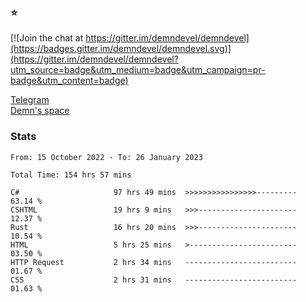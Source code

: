 ### :star:

[![Join the chat at https://gitter.im/demndevel/demndevel](https://badges.gitter.im/demndevel/demndevel.svg)](https://gitter.im/demndevel/demndevel?utm_source=badge&utm_medium=badge&utm_campaign=pr-badge&utm_content=badge)

[Telegram](https://t.me/demnometa) <br>
[Demn's space](http://demns.space)

### Stats

<!--START_SECTION:waka-->

```text
From: 15 October 2022 - To: 26 January 2023

Total Time: 154 hrs 57 mins

C#                     97 hrs 49 mins  >>>>>>>>>>>>>>>>---------   63.14 %
CSHTML                 19 hrs 9 mins   >>>----------------------   12.37 %
Rust                   16 hrs 20 mins  >>>----------------------   10.54 %
HTML                   5 hrs 25 mins   >------------------------   03.50 %
HTTP Request           2 hrs 34 mins   -------------------------   01.67 %
CSS                    2 hrs 31 mins   -------------------------   01.63 %
```

<!--END_SECTION:waka-->
